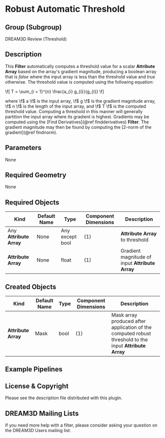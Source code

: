 # Robust Automatic Threshold #

## Group (Subgroup) ##

DREAM3D Review (Threshold)

## Description ##

This **Filter** automatically computes a threshold value for a scalar **Attribute Array** based on the array's gradient magnitude, producing a boolean array that is _false_ where the input array is less than the threshold value and _true_ otherwise.  The threshold value is computed using the following equation:

\f[ T = \sum_{i = 1}^{n} \frac{a_{i} g_{i}}{g_{i}} \f]

where \f$ a \f$ is the input array, \f$ g \f$ is the gradient magnitude array, \f$ n \f$ is the length of the input array, and \f$ T \f$ is the computed threshold value.  Computing a threshold in this manner will generally partition the input array where its gradient is highest.  Gradients may be computed using the [Find Derivatives](@ref findderivatives) **Filter**.  The gradient magnitude may then be found by computing the [2-norm of the gradient](@ref findnorm).

## Parameters ##

None

## Required Geometry ###

None

## Required Objects ##

| Kind | Default Name | Type | Component Dimensions | Description |
|------|--------------|------|----------------------|-------------|
| Any **Attribute Array** | None | Any except bool | (1) | **Attribute Array** to threshold |
| **Attribute Array** | None | float | (1) | Gradient magnitude of input **Attribute Array** |

## Created Objects ##

| Kind | Default Name | Type | Component Dimensions | Description |
|------|--------------|------|----------------------|-------------|
| **Attribute Array** | Mask | bool | (1) | Mask array produced after application of the computed robust threshold to the input **Attribute Array** |

## Example Pipelines ##



## License & Copyright ##

Please see the description file distributed with this plugin.

## DREAM3D Mailing Lists ##

If you need more help with a filter, please consider asking your question on the DREAM3D Users mailing list:
